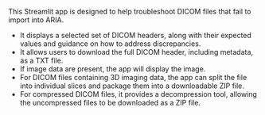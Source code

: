 This Streamlit app is designed to help troubleshoot DICOM files that fail to import into ARIA.

- It displays a selected set of DICOM headers, along with their expected values and guidance on how to address discrepancies.
- It allows users to download the full DICOM header, including metadata, as a TXT file.
- If image data are present, the app will display the image.
- For DICOM files containing 3D imaging data, the app can split the file into individual slices and package them into a downloadable ZIP file.
- For compressed DICOM files, it provides a decompression tool, allowing the uncompressed files to be downloaded as a ZIP file.
